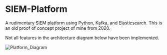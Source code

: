 # SIEM-Platform
A rudimentary SIEM platform using Python, Kafka, and Elasticsearch. This is an old proof of concept project of mine from 2020.

Not all features in the architecture diagram below have been implemented.

![Platform_Diagram](https://github.com/user-attachments/assets/db3680a0-f9ef-49b9-9960-339f76a296f6)
